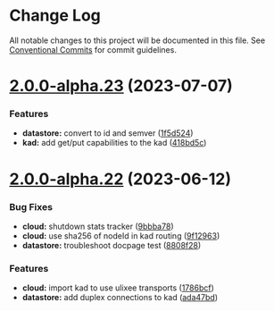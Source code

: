 # Change Log

All notable changes to this project will be documented in this file.
See [Conventional Commits](https://conventionalcommits.org) for commit guidelines.

# [2.0.0-alpha.23](https://github.com/ulixee/platform/compare/v2.0.0-alpha.22...v2.0.0-alpha.23) (2023-07-07)


### Features

* **datastore:** convert to id and semver ([1f5d524](https://github.com/ulixee/platform/commit/1f5d524eed5f7af42e271190994040c2d183f450))
* **kad:** add get/put capabilities to the kad ([418bd5c](https://github.com/ulixee/platform/commit/418bd5cee145e8ff7e552547c9bc6ab2811e1575))





# [2.0.0-alpha.22](https://github.com/ulixee/platform/compare/v2.0.0-alpha.21...v2.0.0-alpha.22) (2023-06-12)


### Bug Fixes

* **cloud:** shutdown stats tracker ([9bbba78](https://github.com/ulixee/platform/commit/9bbba78a2f19881c5d0ed6a67439e4b68a41ca1d))
* **cloud:** use sha256 of nodeId in kad routing ([9f12963](https://github.com/ulixee/platform/commit/9f12963f5b5f6333669706e91b6c77f41a00a6d6))
* **datastore:** troubleshoot docpage test ([8808f28](https://github.com/ulixee/platform/commit/8808f285c924c5d8fcf6df3d5f2f269c3284c651))


### Features

* **cloud:** import kad to use ulixee transports ([1786bcf](https://github.com/ulixee/platform/commit/1786bcfd66ff8731aea50102947a9bacb126074b))
* **datastore:** add duplex connections to kad ([ada47bd](https://github.com/ulixee/platform/commit/ada47bd01e2c894d370011b7eb1296f269fb3e47))
